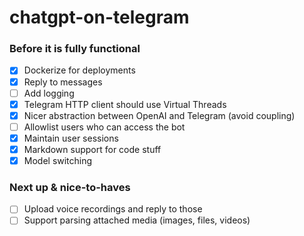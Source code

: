 # chatgpt-on-telegram

### Before it is fully functional

- [x] Dockerize for deployments
- [x] Reply to messages
- [ ] Add logging
- [x] Telegram HTTP client should use Virtual Threads
- [x] Nicer abstraction between OpenAI and Telegram (avoid coupling)
- [ ] Allowlist users who can access the bot
- [x] Maintain user sessions
- [x] Markdown support for code stuff
- [x] Model switching

### Next up & nice-to-haves

- [ ] Upload voice recordings and reply to those
- [ ] Support parsing attached media (images, files, videos)
